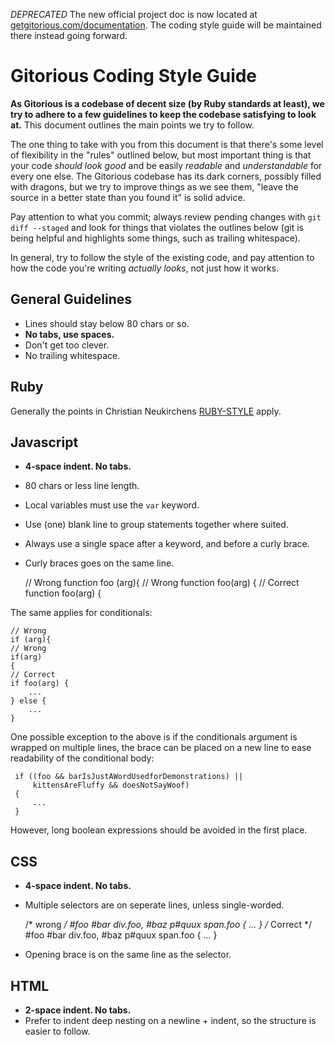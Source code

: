 *DEPRECATED* The new official project doc is now located at [getgitorious.com/documentation](http://getgitorious.com/documentation). The coding style guide will be maintained there instead going forward.

Gitorious Coding Style Guide
=============================

**As Gitorious is a codebase of decent size (by Ruby standards at least), we try to adhere to a few guidelines to keep the codebase satisfying to look at.** This document outlines the main points we try to follow.

The one thing to take with you from this document is that there's some level of flexibility in the "rules" outlined below, but most important thing is that your code _should look good_ and be easily _readable_ and _understandable_ for every one else. The Gitorious codebase has its dark corners, possibly filled with dragons, but we try to improve things as we see them, "leave the source in a better state than you found it" is solid advice.

Pay attention to what you commit; always review pending changes with `git diff --staged` and look for things that violates the outlines below (git is being helpful and highlights some things, such as trailing whitespace).

In general, try to follow the style of the existing code, and pay attention to how the code you're writing _actually looks_, not just how it works.


General Guidelines
--------------------

* Lines should stay below 80 chars or so.
* **No tabs, use spaces.**
* Don't get too clever.
* No trailing whitespace.


Ruby
--------------------

Generally the points in Christian Neukirchens [RUBY-STYLE](http://github.com/chneukirchen/styleguide/raw/master/RUBY-STYLE) apply.


Javascript
--------------------

* **4-space indent. No tabs.**
* 80 chars or less line length.
* Local variables must use the `var` keyword.
* Use (one) blank line to group statements together where suited.
* Always use a single space after a keyword, and before a curly brace.
* Curly braces goes on the same line.

    // Wrong
    function foo (arg){
    // Wrong
    function foo(arg)
    {
    // Correct
    function foo(arg) {

The same applies for conditionals:

    // Wrong
    if (arg){
    // Wrong
    if(arg)
    {
    // Correct
    if foo(arg) {
        ...
    } else {
        ...
    }

One possible exception to the above is if the conditionals argument is wrapped on multiple lines, the brace can be placed on a new line to ease readability of the conditional body:

     if ((foo && barIsJustAWordUsedforDemonstrations) ||
         kittensAreFluffy && doesNotSayWoof)
     {
         ...
     }

However, long boolean expressions should be avoided in the first place.


CSS
--------------------

* **4-space indent. No tabs.**
* Multiple selectors are on seperate lines, unless single-worded.

    /* wrong */
    \#foo #bar div.foo, #baz p#quux span.foo {
        ...
    }
    /* Correct */
    \#foo #bar div.foo,
    \#baz p#quux span.foo {
        ...
    }

* Opening brace is on the same line as the selector.


HTML
--------------------

* **2-space indent. No tabs.**
* Prefer to indent deep nesting on a newline + indent, so the structure is easier to follow.